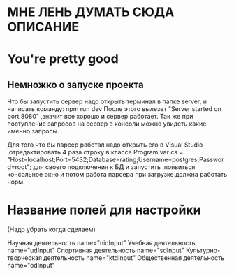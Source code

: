 # МНЕ ЛЕНЬ ДУМАТЬ СЮДА ОПИСАНИЕ

# You're pretty good

## Немножко о запуске проекта
Что бы запустить сервер надо открыть терминал в папке server, и написать команду: npm run dev
После этого вылезет "Server started on port 8080" ,значит все хорошо и сервер работает.
Так же при поступление запросов на сервер в консоли можно увидеть какие именно запросы.

Для того что бы парсер работал надо открыть его в Visual Studio ,отредактировать 4 раза строку в классе Program
 var cs = "Host=localhost;Port=5432;Database=rating;Username=postgres;Password=root"; для своего подключения к БД 
 и запустить ,появиться консольное окно и потом работа парсера при загрузке должна работать норм.

# Название полей для настройки
(Надо убрать когда сделаем)

Научная деятельность name="nidInput"
Учебная деятельность name="udInput"
Спортивная деятельность name="sdInput"
Культурно-творческая деятельность name="ktdInput"
Общественная деятельность name="odInput"      
